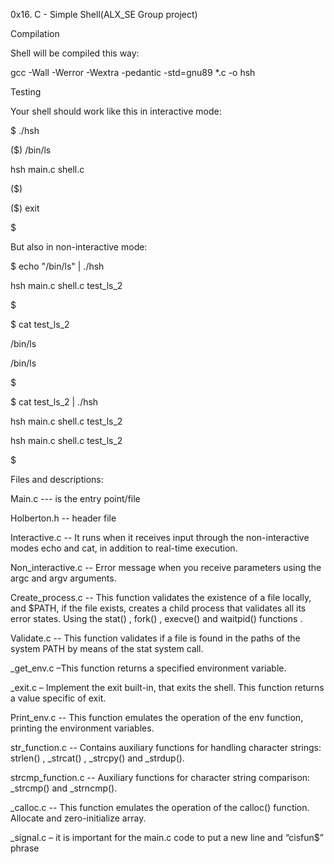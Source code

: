 0x16. C - Simple Shell(ALX_SE Group project)


Compilation

Shell will be compiled this way:

gcc -Wall -Werror -Wextra -pedantic -std=gnu89 *.c -o hsh


Testing

Your shell should work like this in interactive mode:

$ ./hsh

($) /bin/ls

hsh main.c shell.c

($)

($) exit

$


But also in non-interactive mode:

$ echo "/bin/ls" | ./hsh

hsh main.c shell.c test_ls_2

$

$ cat test_ls_2

/bin/ls

/bin/ls

$

$ cat test_ls_2 | ./hsh

hsh main.c shell.c test_ls_2

hsh main.c shell.c test_ls_2

$


Files and descriptions:

Main.c --- is the entry point/file

Holberton.h -- header file

Interactive.c -- It runs when it receives input through the non-interactive modes
echo and cat, in addition to real-time execution. 

Non_interactive.c -- Error message when you receive parameters using the argc
and argv arguments. 

Create_process.c -- This function validates the existence of a file locally, and
$PATH, if the file exists, creates a child process that validates all its error states.
Using the stat() , fork() , execve() and waitpid() functions .

Validate.c -- This function validates if a file is found in the paths of the system
PATH by means of the stat system call. 

_get_env.c –This function returns a specified environment variable. 

_exit.c – Implement the exit built-in, that exits the shell. This function returns a value specific of exit. 

Print_env.c -- This function emulates the operation of the env function, printing
the environment variables. 

str_function.c -- Contains auxiliary functions for handling character strings: strlen() ,
_strcat() , _strcpy() and _strdup().

strcmp_function.c -- Auxiliary functions for character string comparison:
_strcmp() and _strncmp().

_calloc.c -- This function emulates the operation of the calloc() function. Allocate
and zero-initialize array.

_signal.c – it is important for the main.c code to put a new line and “cisfun$”
phrase

